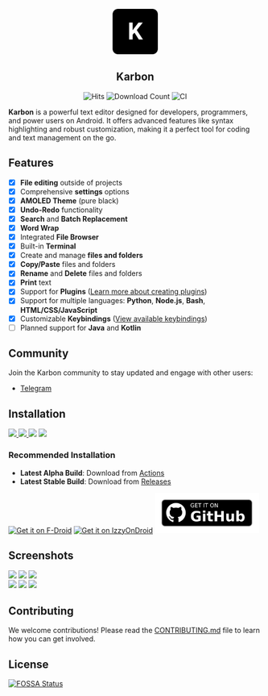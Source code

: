 <p align="center">
  <img src="/fastlane/metadata/android/en-US/images/icon.png" alt="Karbon Editor" width="90" height="90"/>
</p>

<h2 align="center"><b>Karbon</b></h2>

<div align="center">
  <img src="https://hits.seeyoufarm.com/api/count/incr/badge.svg?url=https%3A%2F%2Fgithub.com%2FXed-Editor%2FXed-Editor&count_bg=%2379C83D&title_bg=%23555555&icon=&icon_color=%23E7E7E7&title=views%20(today/total)&edge_flat=false" alt="Hits">
  <img src="https://img.shields.io/github/downloads/Xed-Editor/Xed-Editor/total?label=Downloads" alt="Download Count">
  <img src="https://github.com/Rohitkushvaha01/Xed-Editor/actions/workflows/android.yml/badge.svg?event=push" alt="CI">
</div>

**Karbon** is a powerful text editor designed for developers, programmers, and power users on Android. It offers advanced features like syntax highlighting and robust customization, making it a perfect tool for coding and text management on the go.

## Features
- [x] **File editing** outside of projects
- [x] Comprehensive **settings** options
- [x] **AMOLED Theme** (pure black)
- [x] **Undo-Redo** functionality
- [x] **Search** and **Batch Replacement**
- [x] **Word Wrap**
- [x] Integrated **File Browser**
- [x] Built-in **Terminal**
- [x] Create and manage **files and folders**
- [x] **Copy/Paste** files and folders
- [x] **Rename** and **Delete** files and folders
- [x] **Print** text
- [x] Support for **Plugins** ([Learn more about creating plugins](/docs/CREATE_PLUGIN.md))
- [x] Support for multiple languages: **Python**, **Node.js**, **Bash**, **HTML/CSS/JavaScript**
- [x] Customizable **Keybindings** ([View available keybindings](/KEYBINDS.md))
- [ ] Planned support for **Java** and **Kotlin**

## Community

Join the Karbon community to stay updated and engage with other users:
- [Telegram](https://t.me/Xed_Editor)

## Installation

<div>
  <a href="https://github.com/Xed-Editor/Xed-Editor/releases">
    <img src="https://img.shields.io/github/v/release/Rohitkushvaha01/Xed-Editor?include_prereleases&sort=date&display_name=tag">
  </a>
  <a href="https://android.izzysoft.de/repo/apk/com.rk.xededitor">
    <img src="https://img.shields.io/endpoint?url=https://apt.izzysoft.de/fdroid/api/v1/shield/com.rk.xededitor&label=IzzyOnDroid&cacheSeconds=33000">
  </a>
<a href="https://app.fossa.com/projects/git%2Bgithub.com%2FXed-Editor%2FXed-Editor?ref=badge_shield" alt="FOSSA Status"><img src="https://app.fossa.com/api/projects/git%2Bgithub.com%2FXed-Editor%2FXed-Editor.svg?type=shield"/></a>
  <a href="https://f-droid.org/packages/com.rk.xededitor">
    <img src="https://img.shields.io/f-droid/v/com.rk.xededitor">
  </a>
</div>

### Recommended Installation

- **Latest Alpha Build**: Download from [Actions](https://github.com/Xed-Editor/Xed-Editor/actions/)
- **Latest Stable Build**: Download from [Releases](https://github.com/Xed-Editor/Xed-Editor/releases)

[<img src="https://fdroid.gitlab.io/artwork/badge/get-it-on.png" alt="Get it on F-Droid" height="80">](https://f-droid.org/packages/com.rk.xededitor)
[<img src="https://gitlab.com/IzzyOnDroid/repo/-/raw/master/assets/IzzyOnDroid.png?ref_type=heads" alt="Get it on IzzyOnDroid" height="80">](https://apt.izzysoft.de/fdroid/index/apk/com.rk.xededitor)
[<img src="https://raw.githubusercontent.com/Kunzisoft/Github-badge/main/get-it-on-github.png" alt="Get it on GitHub" height="80">](https://github.com/Xed-Editor/Xed-Editor/releases/latest)

## Screenshots

<div>
  <img src="/fastlane/metadata/android/en-US/images/phoneScreenshots/01.png" width="32%" />
  <img src="/fastlane/metadata/android/en-US/images/phoneScreenshots/02.png" width="32%" />
  <img src="/fastlane/metadata/android/en-US/images/phoneScreenshots/03.png" width="32%" />
</div>
<div>
  <img src="/fastlane/metadata/android/en-US/images/phoneScreenshots/04.png" width="32%" />
  <img src="/fastlane/metadata/android/en-US/images/phoneScreenshots/05.png" width="32%" />
  <img src="/fastlane/metadata/android/en-US/images/phoneScreenshots/06.png" width="32%" />
</div>

## Contributing

We welcome contributions! Please read the [CONTRIBUTING.md](/CONTRIBUTING.md) file to learn how you can get involved. 


## License
[![FOSSA Status](https://app.fossa.com/api/projects/git%2Bgithub.com%2FXed-Editor%2FXed-Editor.svg?type=large)](https://app.fossa.com/projects/git%2Bgithub.com%2FXed-Editor%2FXed-Editor?ref=badge_large)